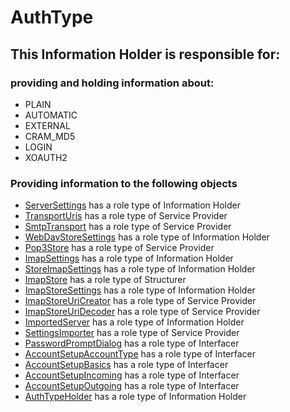 # AuthType
## This Information Holder is responsible for:
### providing and holding information about: 
* PLAIN
* AUTOMATIC
* EXTERNAL
* CRAM_MD5
* LOGIN
* XOAUTH2
### Providing information to the following objects 
* [ServerSettings](../InformationHolders/ServerSettings.md) has a role type of Information Holder
* [TransportUris](../ServiceProviders/TransportUris.md) has a role type of Service Provider
* [SmtpTransport](../ServiceProviders/SmtpTransport.md) has a role type of Service Provider
* [WebDavStoreSettings](../InformationHolders/WebDavStoreSettings.md) has a role type of Information Holder
* [Pop3Store](../ServiceProviders/Pop3Store.md) has a role type of Service Provider
* [ImapSettings](../InformationHolders/ImapSettings.md) has a role type of Information Holder
* [StoreImapSettings](../InformationHolders/StoreImapSettings.md) has a role type of Information Holder
* [ImapStore](../Structurers/ImapStore.md) has a role type of Structurer
* [ImapStoreSettings](../InformationHolders/ImapStoreSettings.md) has a role type of Information Holder
* [ImapStoreUriCreator](../ServiceProviders/ImapStoreUriCreator.md) has a role type of Service Provider
* [ImapStoreUriDecoder](../ServiceProviders/ImapStoreUriDecoder.md) has a role type of Service Provider
* [ImportedServer](../InformationHolders/ImportedServer.md) has a role type of Information Holder
* [SettingsImporter](../ServiceProviders/SettingsImporter.md) has a role type of Service Provider
* [PasswordPromptDialog](../Interfacers/PasswordPromptDialog.md) has a role type of Interfacer
* [AccountSetupAccountType](../Interfacers/AccountSetupAccountType.md) has a role type of Interfacer
* [AccountSetupBasics](../Interfacers/AccountSetupBasics.md) has a role type of Interfacer
* [AccountSetupIncoming](../Interfacers/AccountSetupIncoming.md) has a role type of Interfacer
* [AccountSetupOutgoing](../Interfacers/AccountSetupOutgoing.md) has a role type of Interfacer
* [AuthTypeHolder](../InformationHolders/AuthTypeHolder.md) has a role type of Information Holder
